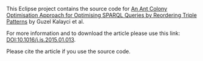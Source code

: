 This Eclipse project contains the source code for [An Ant Colony Optimisation Approach for Optimising SPARQL Queries by Reordering Triple Patterns](http://dx.doi.org/10.1016/j.is.2015.01.013) by Guzel Kalayci et al.

For more information and to download the article please use this link: [DOI:10.1016/j.is.2015.01.013](http://dx.doi.org/10.1016/j.is.2015.01.013).

Please cite the article if you use the source code.